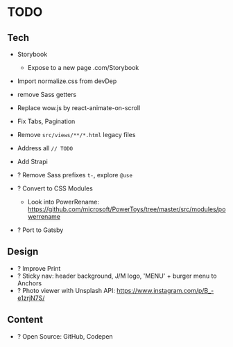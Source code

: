 # TODO

## Tech

- Storybook
  - Expose to a new page .com/Storybook
- Import normalize.css from devDep
- remove Sass getters
- Replace wow.js by react-animate-on-scroll
- Fix Tabs, Pagination
- Remove `src/views/**/*.html` legacy files
- Address all `// TODO`
- Add Strapi

- ? Remove Sass prefixes `t-`, explore `@use`
- ? Convert to CSS Modules
  - Look into PowerRename: https://github.com/microsoft/PowerToys/tree/master/src/modules/powerrename
- ? Port to Gatsby

## Design

- ? Improve Print
- ? Sticky nav: header background, J/M logo, 'MENU' + burger menu to Anchors
- ? Photo viewer with Unsplash API: https://www.instagram.com/p/B_-e1zrjN7S/

## Content

- ? Open Source: GitHub, Codepen
